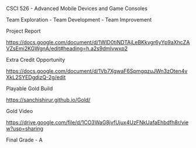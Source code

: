 CSCI 526 - Advanced Mobile Devices and Game Consoles 

Team Exploration - Team Development - Team Improvement

Project Report 


https://docs.google.com/document/d/1WID0tiNDTAjLeBKkvgr6yYp9aXhcZAVZsEmi2KGWgnA/edit#heading=h.a2s9dmlvwxp2

Extra Credit Opportunity 


https://docs.google.com/document/d/1Vb7XgwaF6SpmgqzuJWn3zOten4vXkL2SYEDgdizQ-2g/edit

Playable Gold Build


https://sanchishirur.github.io/Gold/


Gold Video

https://drive.google.com/file/d/1CO3WaG8jvfUjux4UzFNkUafaEhbdfh8r/view?usp=sharing


Final Grade - A 

